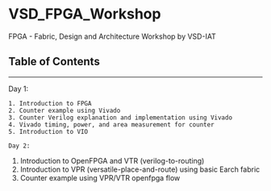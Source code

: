 # VSD_FPGA_Workshop
FPGA - Fabric, Design and Architecture Workshop by VSD-IAT

## Table of Contents
--------------

Day 1: 
~~~~~~~~~
1. Introduction to FPGA
2. Counter example using Vivado
3. Counter Verilog explanation and implementation using Vivado
4. Vivado timing, power, and area measurement for counter
5. Introduction to VIO

Day 2: 
~~~~~~~~~

1. Introduction to OpenFPGA and VTR (verilog-to-routing)
2. Introduction to VPR (versatile-place-and-route) using basic Earch fabric
3. Counter example using VPR/VTR openfpga flow

